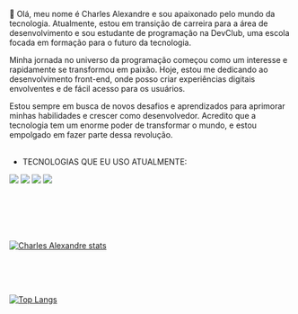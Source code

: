 👋 Olá, meu nome é Charles Alexandre e sou apaixonado pelo mundo da tecnologia. Atualmente, estou em transição de carreira para a área de desenvolvimento e sou estudante de programação na DevClub, uma escola focada em formação para o futuro da tecnologia.

Minha jornada no universo da programação começou como um interesse e rapidamente se transformou em paixão. Hoje, estou me dedicando ao desenvolvimento front-end, onde posso criar experiências digitais envolventes e de fácil acesso para os usuários.

Estou sempre em busca de novos desafios e aprendizados para aprimorar minhas habilidades e crescer como desenvolvedor. Acredito que a tecnologia tem um enorme poder de transformar o mundo, e estou empolgado em fazer parte dessa revolução.
 <br><br>
- TECNOLOGIAS QUE EU USO ATUALMENTE:<br>

 <img src="https://img001.prntscr.com/file/img001/6mw9C0S0RECjimbstktzug.png"/> <img src="https://img001.prntscr.com/file/img001/uzUlQ8O9Ti-PgiFmYxmH3Q.png"/> <img src="https://img001.prntscr.com/file/img001/IGtT0u0fQTKNaAE41FU9Ng.png"/>  <img src="https://img001.prntscr.com/file/img001/O6ogwXmPSNChKOdvAmP0Jg.png"/>
<br><br><br><br><br><br>




[![Charles Alexandre stats](https://github-readme-stats.vercel.app/api?username=Charles32-Dev)](https://github.com/anuraghazra/github-readme-stats)

<br><br><br>

[![Top Langs](https://github-readme-stats.vercel.app/api/top-langs/?username=Charles32-Dev)](https://github.com/anuraghazra/github-readme-stats)
